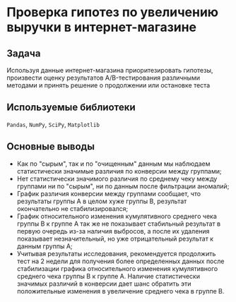 # Проверка гипотез по увеличению выручки в интернет-магазине

## Задача
Используя данные интернет-магазина приоритезировать гипотезы, произвести оценку результатов A/B-тестирования различными методами и принять решение о продолжении или остановке теста

## Используемые библиотеки
`Pandas`, `NumPy`, `SciPy`, `Matplotlib`

## Основные выводы
- Как по "сырым", так и по "очищенным" данным мы наблюдаем статистически значимые различия по конверсии между группами;
- Нет статистически значимого различия по среднему чеку между группами ни по "сырым", ни по данным после фильтрации аномалий;
- График различия конверсии между группами сообщает, что результаты группы A в целом хуже группы B, результат окончательно не стабилизировался;
- График относительного изменения кумулятивного среднего чека группы B к группе A так же не показывает стабильный результат в первую очередь из-за наличия выбросов, а после их удаления показывает незначительный, но уже отрицательный результат к данным группы А;
- Учитывая результаты исследования, рекомендуется продолжить тест на 2 недели для получения более определенных данных после стабилизации графика относительного изменения кумулятивного среднего чека группы B к группе А. Наличие статистически значимых различий в конверсии дает шанс обратить эти положительные изменения в увеличение среднего чека в группе B.